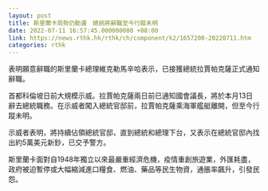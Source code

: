 ```yaml
---
layout: post
title: 斯里蘭卡局勢仍動盪　總統將辭職至今行蹤未明
date: 2022-07-11 16:57:45.000000000 +08:00
link: https://news.rthk.hk/rthk/ch/component/k2/1657208-20220711.htm
categories: rthk
---
```


表明願意辭職的斯里蘭卡總理維克勒馬辛哈表示，已接獲總統拉賈帕克薩正式通知辭職。

首都科倫坡日前大規模示威。拉賈帕克薩兩日前已通知國會議長，將於本月13日辭去總統職務。在示威者闖入總統官邸前，拉賈帕克薩乘海軍艦艇離開，但至今行蹤未明。

示威者表明，將持續佔領總統官邸，直到總統和總理下台，又表示在總統官邸內找出約5萬美元新鈔，已交予警方。

斯里蘭卡面對自1948年獨立以來最嚴重經濟危機，疫情重創旅遊業，外匯耗盡，政府被迫暫停或大幅縮減進口糧食、燃油、藥品等民生物資，通脹率飆升，引發民怨。
